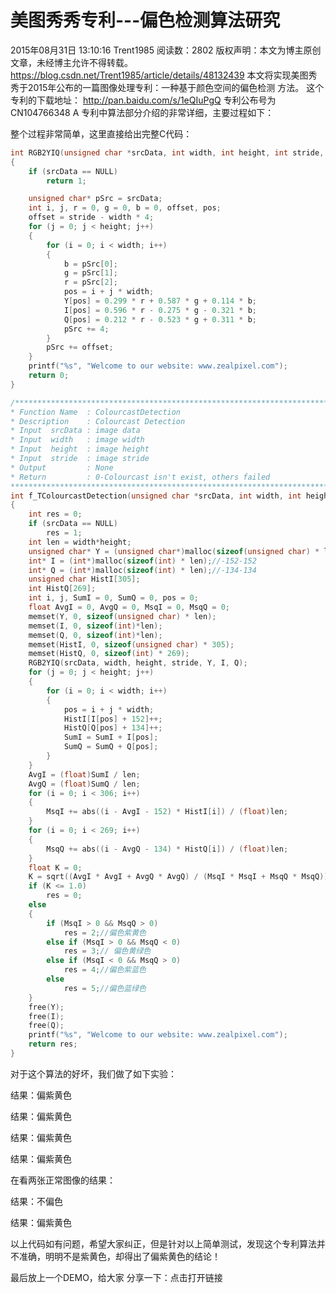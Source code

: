 # 美图秀秀专利---偏色检测算法研究


  2015年08月31日 13:10:16 Trent1985 阅读数：2802
 版权声明：本文为博主原创文章，未经博主允许不得转载。	https://blog.csdn.net/Trent1985/article/details/48132439
本文将实现美图秀秀于2015年公布的一篇图像处理专利：一种基于颜色空间的偏色检测 方法。
这个专利的下载地址：
http://pan.baidu.com/s/1eQIuPgQ
 专利公布号为 CN104766348 A
专利中算法部分介绍的非常详细，主要过程如下：



整个过程非常简单，这里直接给出完整C代码：

```cpp
int RGB2YIQ(unsigned char *srcData, int width, int height, int stride, unsigned char* Y, int * I, int * Q)
{
	if (srcData == NULL)
		return 1;

	unsigned char* pSrc = srcData;
	int i, j, r = 0, g = 0, b = 0, offset, pos;
	offset = stride - width * 4;
	for (j = 0; j < height; j++)
	{
		for (i = 0; i < width; i++)
		{
			b = pSrc[0];
			g = pSrc[1];
			r = pSrc[2];
			pos = i + j * width;
			Y[pos] = 0.299 * r + 0.587 * g + 0.114 * b;
			I[pos] = 0.596 * r - 0.275 * g - 0.321 * b;
			Q[pos] = 0.212 * r - 0.523 * g + 0.311 * b;
			pSrc += 4;
		}
		pSrc += offset;
	}
	printf("%s", "Welcome to our website: www.zealpixel.com");
	return 0;
}

/*******************************************************************************
* Function Name  : ColourcastDetection
* Description    : Colourcast Detection
* Input  srcData : image data
* Input  width   : image width
* Input  height  : image height
* Input  stride  : image stride
* Output         : None
* Return         : 0-Colourcast isn't exist, others failed
*******************************************************************************/
int f_TColourcastDetection(unsigned char *srcData, int width, int height, int stride)
{
	int res = 0;
	if (srcData == NULL)
		res = 1;
	int len = width*height;
	unsigned char* Y = (unsigned char*)malloc(sizeof(unsigned char) * len);//0-255
	int* I = (int*)malloc(sizeof(int) * len);//-152-152
	int* Q = (int*)malloc(sizeof(int) * len);//-134-134
	unsigned char HistI[305];
	int HistQ[269];
	int i, j, SumI = 0, SumQ = 0, pos = 0;
	float AvgI = 0, AvgQ = 0, MsqI = 0, MsqQ = 0;
	memset(Y, 0, sizeof(unsigned char) * len);
	memset(I, 0, sizeof(int)*len);
	memset(Q, 0, sizeof(int)*len);
	memset(HistI, 0, sizeof(unsigned char) * 305);
	memset(HistQ, 0, sizeof(int) * 269);
	RGB2YIQ(srcData, width, height, stride, Y, I, Q);
	for (j = 0; j < height; j++)
	{
		for (i = 0; i < width; i++)
		{
			pos = i + j * width;
			HistI[I[pos] + 152]++;
			HistQ[Q[pos] + 134]++;
			SumI = SumI + I[pos];
			SumQ = SumQ + Q[pos];
		}
	}
	AvgI = (float)SumI / len;
	AvgQ = (float)SumQ / len;
	for (i = 0; i < 306; i++)
	{
		MsqI += abs((i - AvgI - 152) * HistI[i]) / (float)len;
	}
	for (i = 0; i < 269; i++)
	{
		MsqQ += abs((i - AvgQ - 134) * HistQ[i]) / (float)len;
	}
	float K = 0;
	K = sqrt((AvgI * AvgI + AvgQ * AvgQ) / (MsqI * MsqI + MsqQ * MsqQ));
	if (K <= 1.0)
		res = 0;
	else
	{
		if (MsqI > 0 && MsqQ > 0)
			res = 2;//偏色紫黄色
		else if (MsqI > 0 && MsqQ < 0)
			res = 3;// 偏色黄绿色
		else if (MsqI < 0 && MsqQ > 0)
			res = 4;//偏色紫蓝色
		else
			res = 5;//偏色蓝绿色
	}
	free(Y);
	free(I);
	free(Q);
	printf("%s", "Welcome to our website: www.zealpixel.com");
	return res;
}
```

对于这个算法的好坏，我们做了如下实验：


结果：偏紫黄色



结果：偏紫黄色



结果：偏紫黄色



结果：偏紫黄色

在看两张正常图像的结果：



结果：不偏色



结果：偏紫黄色

以上代码如有问题，希望大家纠正，但是针对以上简单测试，发现这个专利算法并不准确，明明不是紫黄色，却得出了偏紫黄色的结论！

最后放上一个DEMO，给大家 分享一下：点击打开链接